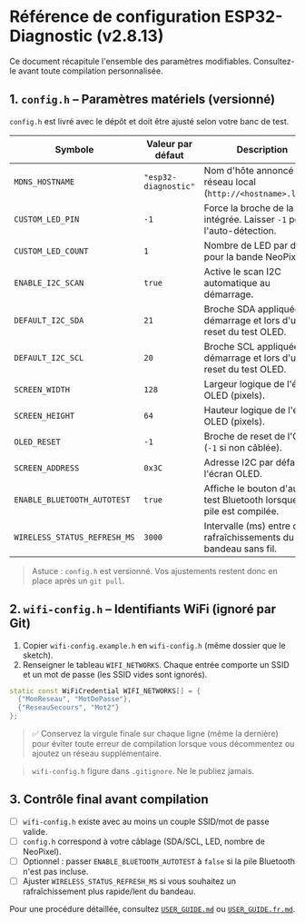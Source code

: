 # Référence de configuration ESP32-Diagnostic (v2.8.13)

Ce document récapitule l'ensemble des paramètres modifiables. Consultez-le avant toute compilation personnalisée.

## 1. `config.h` – Paramètres matériels (versionné)

`config.h` est livré avec le dépôt et doit être ajusté selon votre banc de test.

| Symbole | Valeur par défaut | Description |
| --- | --- | --- |
| `MDNS_HOSTNAME` | `"esp32-diagnostic"` | Nom d'hôte annoncé sur le réseau local (`http://<hostname>.local`). |
| `CUSTOM_LED_PIN` | `-1` | Force la broche de la LED intégrée. Laisser `-1` pour l'auto-détection. |
| `CUSTOM_LED_COUNT` | `1` | Nombre de LED par défaut pour la bande NeoPixel. |
| `ENABLE_I2C_SCAN` | `true` | Active le scan I2C automatique au démarrage. |
| `DEFAULT_I2C_SDA` | `21` | Broche SDA appliquée au démarrage et lors d'un reset du test OLED. |
| `DEFAULT_I2C_SCL` | `20` | Broche SCL appliquée au démarrage et lors d'un reset du test OLED. |
| `SCREEN_WIDTH` | `128` | Largeur logique de l'écran OLED (pixels). |
| `SCREEN_HEIGHT` | `64` | Hauteur logique de l'écran OLED (pixels). |
| `OLED_RESET` | `-1` | Broche de reset de l'OLED (`-1` si non câblée). |
| `SCREEN_ADDRESS` | `0x3C` | Adresse I2C par défaut de l'écran OLED. |
| `ENABLE_BLUETOOTH_AUTOTEST` | `true` | Affiche le bouton d'auto-test Bluetooth lorsque la pile est compilée. |
| `WIRELESS_STATUS_REFRESH_MS` | `3000` | Intervalle (ms) entre deux rafraîchissements du bandeau sans fil. |

> Astuce : `config.h` est versionné. Vos ajustements restent donc en place après un `git pull`.

## 2. `wifi-config.h` – Identifiants WiFi (ignoré par Git)

1. Copier `wifi-config.example.h` en `wifi-config.h` (même dossier que le sketch).
2. Renseigner le tableau `WIFI_NETWORKS`. Chaque entrée comporte un SSID et un mot de passe (les SSID vides sont ignorés).

```cpp
static const WiFiCredential WIFI_NETWORKS[] = {
  {"MonReseau", "MotDePasse"},
  {"ReseauSecours", "Mot2"}
};
```

> ✅ Conservez la virgule finale sur chaque ligne (même la dernière) pour éviter toute erreur de compilation lorsque vous décommentez ou ajoutez un réseau supplémentaire.

> `wifi-config.h` figure dans `.gitignore`. Ne le publiez jamais.

## 3. Contrôle final avant compilation

- [ ] `wifi-config.h` existe avec au moins un couple SSID/mot de passe valide.
- [ ] `config.h` correspond à votre câblage (SDA/SCL, LED, nombre de NeoPixel).
- [ ] Optionnel : passer `ENABLE_BLUETOOTH_AUTOTEST` à `false` si la pile Bluetooth n'est pas incluse.
- [ ] Ajuster `WIRELESS_STATUS_REFRESH_MS` si vous souhaitez un rafraîchissement plus rapide/lent du bandeau.

Pour une procédure détaillée, consultez [`USER_GUIDE.md`](USER_GUIDE.md) ou [`USER_GUIDE.fr.md`](USER_GUIDE.fr.md).
